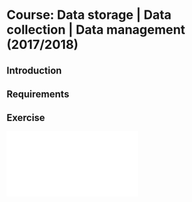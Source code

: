 # Course: Data storage | Data collection | Data management (2017/2018)



## Introduction

## Requirements

## Exercise
![ex1](Exercise_Index.md "Exercise: Climate Indices and R function")
